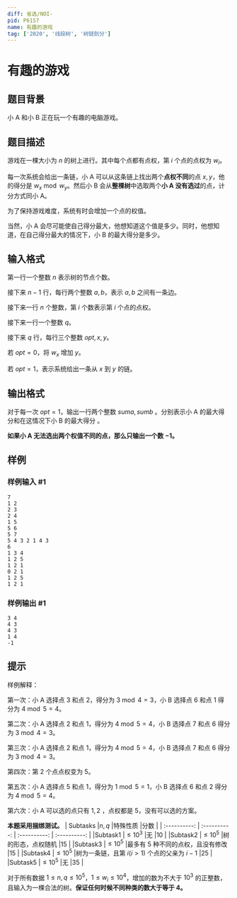 ```yaml
---
diff: 省选/NOI-
pid: P6157
name: 有趣的游戏
tag: ['2020', '线段树', '树链剖分']
---
```

# 有趣的游戏
## 题目背景

小 A 和小 B 正在玩一个有趣的电脑游戏。
## 题目描述

游戏在一棵大小为 $n$ 的树上进行。其中每个点都有点权，第 $i$ 个点的点权为 $w_i$。

每一次系统会给出一条链，小 A 可以从这条链上找出两个**点权不同**的点 $x,y$，他的得分是 $w_x\bmod w_y$。然后小 B 会从**整棵树**中选取两个**小 A 没有选过**的点，计分方式同小 A。

为了保持游戏难度，系统有时会增加一个点的权值。

当然，小 A 会尽可能使自己得分最大，他想知道这个值是多少。同时，他想知道，在自己得分最大的情况下，小 B 的最大得分是多少。
## 输入格式

第一行一个整数 $n$ 表示树的节点个数。

接下来 $n-1$ 行，每行两个整数 $a,b$，表示 $a,b$ 之间有一条边。

接下来一行 $n$ 个整数，第 $i$ 个数表示第 $i$ 个点的点权。

接下来一行一个整数 $q$。

接下来 $q$ 行，每行三个整数 $opt,x,y$。

若 $opt=0$，将  $w_x$ 增加 $y$。

若 $opt=1$，表示系统给出一条从 $x$ 到 $y$ 的链。
## 输出格式

对于每一次 $opt=1$，输出一行两个整数 $suma,sumb$ 。分别表示小 A 的最大得分和在这情况下小 B 的最大得分 。

**如果小 A 无法选出两个权值不同的点，那么只输出一个数 $-1$。**
## 样例

### 样例输入 #1
```
7
1 2
2 3
2 4
1 5
5 6
5 7
5 4 3 2 1 4 3
6
1 3 4
1 2 5
1 2 1
0 2 1
1 2 5
1 2 1
```
### 样例输出 #1
```
3 4
4 3
4 3
1 4
-1
```
## 提示

样例解释：

第一次：小 A 选择点 $3$ 和点 $2$，得分为 $3\bmod 4=3$，小 B 选择点 $6$ 和点 $1$ 得分为 $4\bmod 5=4$。

第二次：小 A 选择点 $2$ 和点 $1$，得分为 $4\bmod 5=4$，小 B 选择点 $7$ 和点 $6$ 得分为 $3\bmod 4=3$。

第三次：小 A 选择点 $2$ 和点 $1$，得分为 $4\bmod 5=4$，小 B 选择点 $7$ 和点 $6$ 得分为 $3\bmod 4=3$。

第四次：第 $2$ 个点点权变为 $5$。

第五次：小 A 选择点 $5$ 和点 $1$，得分为 $1\bmod 5=1$，小 B 选择点 $6$ 和点 $2$ 得分为 $4\bmod 5=4$。

第六次：小 A 可以选的点只有 $1,2$ ，点权都是 $5$，没有可以选的方案。

**本题采用捆绑测试。**
| Subtasks |$n,q$  |特殊性质  |分数  |
| :----------: | :----------: | :----------: | :----------: |
|Subtask1  |$\leq10^3$  |无  |$10$  |
|Subtask2  |$\leq10^5$  |树的形态，点权随机  |$15$  |
|Subtask3  |$\leq10^5$  |最多有 $5$ 种不同的点权，且没有修改 |$15$  |
|Subtask4  |$\leq10^5$  |树为一条链，且第 $i$$(i>1)$ 个点的父亲为 $i-1$ |$25$  |
|Subtask5  |$\leq10^5$  |无  |$35$  |

对于所有数据 $1 \leq n,q \leq 10^5$，$1 \leq w_i \leq 10^4$，增加的数为不大于 $10^3$ 的正整数，且输入为一棵合法的树。**保证任何时候不同种类的数大于等于 $4$。**
